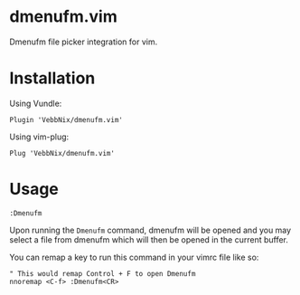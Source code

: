 # dmenufm.vim

Dmenufm file picker integration for vim.


# Installation

Using Vundle:

```vim
Plugin 'VebbNix/dmenufm.vim'
```
Using vim-plug:

```
Plug 'VebbNix/dmenufm.vim'
```

# Usage

```vim
:Dmenufm
```
Upon running the `Dmenufm` command, dmenufm will be opened and you may select a file from dmenufm which will then be opened in the current buffer.

You can remap a key to run this command in your vimrc file like so:

```vim
" This would remap Control + F to open Dmenufm
nnoremap <C-f> :Dmenufm<CR>
```
